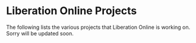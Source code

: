 # Liberation Online Projects
The following lists the various projects that Liberation Online is working on.
Sorry will be updated soon.


